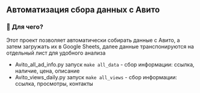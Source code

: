 ## Автоматизация сбора данных с Авито
### 📌 Для чего?

Этот проект позволяет автоматически собирать данные с Авито, а затем загружать их в Google Sheets, далее данные транспонируются на отдельный лист для удобного анализа

- Avito_all_ad_info.py запуск `make all_data` - сбор информации: ссылка, наличие, цена, описание
- Avito_views_daily.py запуск `make all_views` - сбор информации: ссылка, просмотры, контакты
